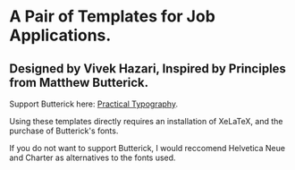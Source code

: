# A Pair of Templates for Job Applications.
## Designed by Vivek Hazari, Inspired by Principles from Matthew Butterick.

Support Butterick here: [Practical Typography]().

Using these templates directly requires an installation of XeLaTeX, and the purchase of Butterick's fonts.

If you do not want to support Butterick, I would reccomend Helvetica Neue and Charter as alternatives to the fonts used.